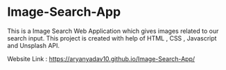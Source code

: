 # Image-Search-App

This is a Image Search Web Application which gives images related to our search input. This project is created with help of HTML , CSS , Javascript and Unsplash API.


Website Link :  https://aryanyadav10.github.io/Image-Search-App/
